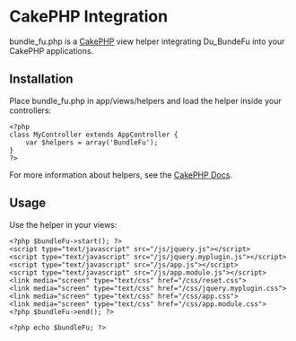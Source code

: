 CakePHP Integration
===================

bundle_fu.php is a [CakePHP](http://cakephp.org) view helper integrating Du_BundeFu into your CakePHP applications.

## Installation ##

Place bundle_fu.php in app/views/helpers and load the helper inside your controllers:

    <?php
    class MyController extends AppController {
        var $helpers = array('BundleFu');
    }
    ?>

For more information about helpers, see the [CakePHP Docs](http://book.cakephp.org/view/99/Using-Helpers).

## Usage ##

Use the helper in your views:

    <?php $bundleFu->start(); ?>
    <script type="text/javascript" src="/js/jquery.js"></script>
    <script type="text/javascript" src="/js/jquery.myplugin.js"></script>
    <script type="text/javascript" src="/js/app.js"></script>
    <script type="text/javascript" src="/js/app.module.js"></script>
    <link media="screen" type="text/css" href="/css/reset.css">
    <link media="screen" type="text/css" href="/css/jquery.myplugin.css">
    <link media="screen" type="text/css" href="/css/app.css">
    <link media="screen" type="text/css" href="/css/app.module.css">
    <?php $bundleFu->end(); ?>

    <?php echo $bundleFu; ?>
